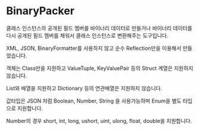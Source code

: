 # BinaryPacker

클래스 인스턴스의 공개된 필드 멤버를 바이너리 데이터로 만들거나
바이너리 데이터를 다시 공개된 필드 멤버를 채워서 클래스 인스턴스로 변환해주는 도구입니다.

XML, JSON, BinaryFormatter를 사용하지 않고 순수 Reflection만을 이용해서 만들었습니다.


객체는 Class만을 지원하고 ValueTuple, KeyValuePair 등의 Struct 계열은 지원하지 않습니다.

List와 배열을 지원하고 Dictionary 등의 연관배열은 지원하지 않습니다.

값타입은 JSON 처럼 Boolean, Number, String 을 사용가능하며 Enum을 별도 타입으로 지원합니다.

Number의 경우 short, int, long, ushort, uint, ulong, float, double을 지원합니다.
